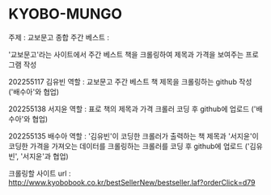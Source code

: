 # KYOBO-MUNGO
주제 : 교보문고 종합 주간 베스트 :

'교보문고'라는 사이트에서 주간 베스트 책을 크롤링하여 제목과 가격을 보여주는 프로그램 작성

202255117 김유빈 역할 : 교보문고 주간 베스트 책 제목을 크롤링하는 github 작성 ('배수아'와 협업)

202255138 서지윤 역할 : 표로 책의 제목과 가격 크롤러 코딩 후 github에 업로드 ('배수아'와 협업)

202255135 배수아 역할 : '김유빈'이 코딩한 크롤러가 출력하는 책 제목과 '서지윤'이 코딩한 가격을 가져오는 데이터를 크롤링하는 크롤러를 코딩 후 github에 업로드 ('김유빈', '서지윤'과 협업)

크롤링할 사이트 url : http://www.kyobobook.co.kr/bestSellerNew/bestseller.laf?orderClick=d79
